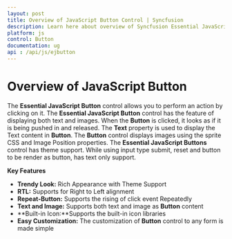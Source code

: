 ```yaml
---
layout: post
title: Overview of JavaScript Button Control | Syncfusion
description: Learn here about overview of Syncfusion Essential JavaScript Button Control, its elements, and more.
platform: js
control: Button
documentation: ug
api : /api/js/ejbutton
---
```


# Overview of JavaScript Button

The **Essential JavaScript Button** control allows you to perform an action by clicking on it. The **Essential JavaScript Button** control has the feature of displaying both text and images. When the **Button** is clicked, it looks as if it is being pushed in and released. The **Text** property is used to display the Text content in **Button**. The **Button** control displays images using the sprite CSS and Image Position properties. The **Essential JavaScript Buttons** control has theme support. While using input type submit, reset and button to be render as button, has text only support.

**Key Features**

* **Trendy Look:** Rich Appearance with Theme Support
* **RTL:** Supports for Right to Left alignment
* **Repeat-Button:** Supports the rising of click event Repeatedly 
* **Text and Image:** Supports both text and image as **Button** content
* **Built-in Icon:**Supports the built-in icon libraries
* **Easy Customization:** The customization of **Button** control to any form is made simple